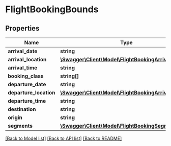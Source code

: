 # FlightBookingBounds

## Properties
Name | Type | Description | Notes
------------ | ------------- | ------------- | -------------
**arrival_date** | **string** |  | [optional] 
**arrival_location** | [**\Swagger\Client\Model\FlightBookingArrivalLocation**](FlightBookingArrivalLocation.md) |  | [optional] 
**arrival_time** | **string** |  | [optional] 
**booking_class** | **string[]** |  | [optional] 
**departure_date** | **string** |  | [optional] 
**departure_location** | [**\Swagger\Client\Model\FlightBookingArrivalLocation**](FlightBookingArrivalLocation.md) |  | [optional] 
**departure_time** | **string** |  | [optional] 
**destination** | **string** |  | [optional] 
**origin** | **string** |  | [optional] 
**segments** | [**\Swagger\Client\Model\FlightBookingSegments[]**](FlightBookingSegments.md) |  | [optional] 

[[Back to Model list]](../../README.md#documentation-for-models) [[Back to API list]](../../README.md#documentation-for-api-endpoints) [[Back to README]](../../README.md)

